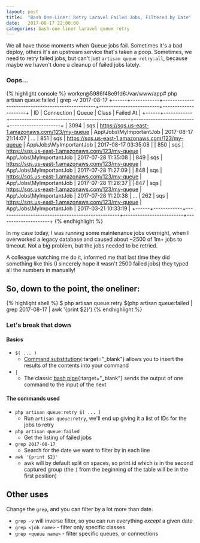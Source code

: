 ```yaml
---
layout: post
title:  "Bash One-Liner: Retry Laravel Failed Jobs, Filtered by Date"
date:   2017-08-17 22:00:00
categories: bash-one-liner laravel queue retry
---
```


We all have those moments when Queue jobs fail. Sometimes it's a bad deploy,
others it's an upstream service that's taken a poop. Sometimes, we need to
retry failed jobs, but can't just `artisan queue retry:all`, because maybe we
haven't done a cleanup of failed jobs lately.

### Oops...

{% highlight console %}
worker@5986f48e91d6:/var/www/app# php artisan queue:failed | grep -v 2017-08-17
+------+------------+--------------------------------------------------+-------------------------+---------------------+
| ID   | Connection | Queue                                            | Class                   | Failed At           |
+------+------------+--------------------------------------------------+-------------------------+---------------------+
| 3094 | sqs        | https://sqs.us-east-1.amazonaws.com/123/my-queue | App\Jobs\MyImportantJob | 2017-08-17 21:14:07 |
...
| 851  | sqs        | https://sqs.us-east-1.amazonaws.com/123/my-queue | App\Jobs\MyImportantJob | 2017-08-17 03:35:08 |
| 850  | sqs        | https://sqs.us-east-1.amazonaws.com/123/my-queue | App\Jobs\MyImportantJob | 2017-07-28 11:35:08 |
| 849  | sqs        | https://sqs.us-east-1.amazonaws.com/123/my-queue | App\Jobs\MyImportantJob | 2017-07-28 11:27:09 |
| 848  | sqs        | https://sqs.us-east-1.amazonaws.com/123/my-queue | App\Jobs\MyImportantJob | 2017-07-28 11:26:37 |
| 847  | sqs        | https://sqs.us-east-1.amazonaws.com/123/my-queue | App\Jobs\MyImportantJob | 2017-07-28 11:20:38 |
...
| 262  | sqs        | https://sqs.us-east-1.amazonaws.com/123/my-queue | App\Jobs\MyImportantJob | 2017-03-21 10:33:19 |
+------+------------+--------------------------------------------------+-------------------------+---------------------+
{% endhighlight %}

<!--more-->

In my case today, I was running some maintenance jobs overnight, when I
overworked a legacy database and caused about ~2500 of 1m+ jobs to timeout.
Not a big problem, but the jobs needed to be retried.

A colleague watching me do it, informed me that last time they did something like this
(I sincerely hope it wasn't 2500 failed jobs) they typed all the numbers in manually!

## So, down to the point, the oneliner:

{% highlight shell %}
$ php artisan queue:retry $(php artisan queue:failed | grep 2017-08-17 | awk '{print $2}')
{% endhighlight %}

### Let's break that down

#### Basics
* `$( ... )`
  * [Command substitution][cmdsub]{:target="_blank"} allows you to insert the results of the contents into your command
* `|`
  * The classic [bash pipe][pipe]{:target="_blank"} sends the output of one command to the input of the next


#### The commands used
* `php artisan queue:retry $( ... )`
  * Run `artisan queue:retry`, we'll end up giving it a list of IDs for the jobs to retry
* `php artisan queue:failed`
  * Get the listing of failed jobs
* `grep 2017-08-17`
  * Search for the date we want to filter by in each line
* `awk '{print $2}'`
  * awk will by default split on spaces, so print id which is in the second captured group (the `|` from the beginning of the table will be in the first position)

## Other uses
Change the `grep`, and you can filter by a lot more than date.

* `grep -v` will inverse filter, so you can run everything _except_ a given date
* `grep <job name>` - filter only specific classes
* `grep <queue name>` - filter specific queues, or connections

[cmdsub]: https://www.gnu.org/software/bash/manual/html_node/Command-Substitution.html
[pipe]:   http://tldp.org/HOWTO/Bash-Prog-Intro-HOWTO-4.html